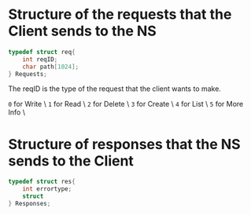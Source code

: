 # Structure of the requests that the Client sends to the NS

```c
typedef struct req{
    int reqID;
    char path[1024];
} Requests;
```

The reqID is the type of the request that the client wants to make.

``0`` for Write \\
``1`` for Read \\
``2`` for Delete \\
``3`` for Create \\
``4`` for List \\ 
``5`` for More Info \\


# Structure of responses that the NS sends to the Client

```c
typedef struct res{
    int errortype;
    struct 
} Responses;
```
